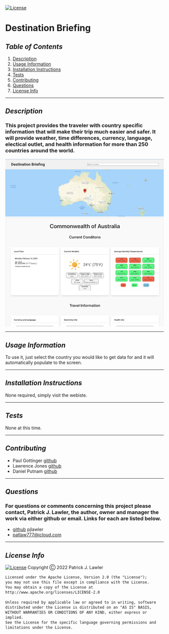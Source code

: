 
 [![License](https://img.shields.io/badge/License-Apache_2.0-blue.svg)](https://opensource.org/licenses/Apache-2.0)
 # Destination Briefing
 ## *Table of Contents*
1. [Description](#description)
2. [Usage Information](#usage-information)
3. [Installation Instructions](#installation-instructions)
4. [Tests](#tests)
5. [Contributing](#contributing)
6. [Questions](#questions)
7. [License Info](#license-info)

 _ _ _
 ## *Description*
 ### This project provides the traveler with country specific information that will make their trip much easier and safer.  It will provide weather, time differences, currency, language, electical outlet, and health information for more than 250 countries around the world. 
 ![Screen Shot](../assets/imgs/screen-shot.png)
 _ _ _
 ## *Usage Information*
  To use it, just select the country you would like to get data for and it will automatically populate to the screen.
  - - -
 ## *Installation Instructions*
  None required, simply visit the webiste.
  - - -
 ## *Tests*
  None at this time.
  - - -
 ## *Contributing*
  - Paul Gottinger [github](https://github.com/pgottinger)
  - Lawrence Jones [github](https://github.com/ljones)
  - Daniel Putnam [github](https://github.com/dputnam)
  - - -
 ## *Questions*
 ###   For questions or comments concerning this project please contact, Patrick J. Lawler, the author, owner and manager the work via either github or email. Links for each are listed below.
 - [github](https://github.com/pjlawler) pjlawler
 - patlaw777@icloud.com
 _ _ _
 ## *License Info*
  [![License](https://img.shields.io/badge/License-Apache_2.0-blue.svg)](https://opensource.org/licenses/Apache-2.0)  Copyright Ⓒ 2022 Patrick J. Lawler
    
    Licensed under the Apache License, Version 2.0 (the "License");
    you may not use this file except in compliance with the License.
    You may obtain a copy of the License at http://www.apache.org/licenses/LICENSE-2.0
    
    Unless required by applicable law or agreed to in writing, software
    distributed under the License is distributed on an "AS IS" BASIS,
    WITHOUT WARRANTIES OR CONDITIONS OF ANY KIND, either express or implied.
    See the License for the specific language governing permissions and
    limitations under the License.
